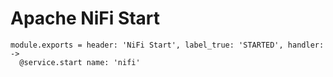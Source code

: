 
# Apache NiFi Start

    module.exports = header: 'NiFi Start', label_true: 'STARTED', handler: ->
      @service.start name: 'nifi'
